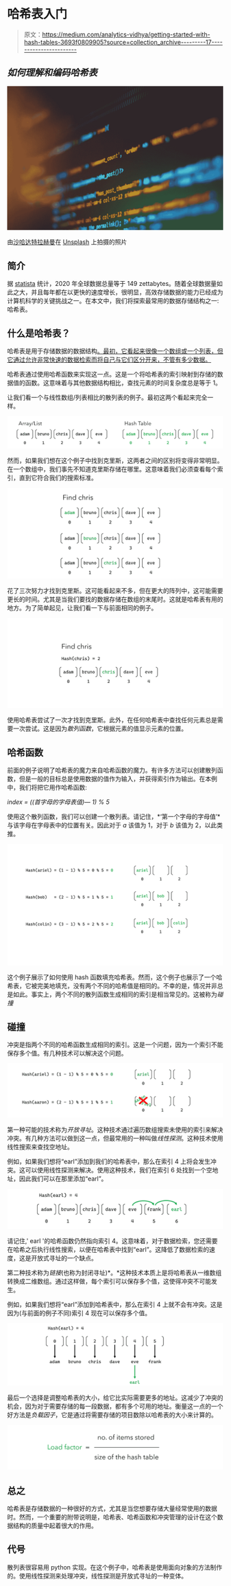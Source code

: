 # 哈希表入门

> 原文：<https://medium.com/analytics-vidhya/getting-started-with-hash-tables-3693f0809905?source=collection_archive---------17----------------------->

## *如何理解和编码哈希表*

![](img/36fbd6fcfb1046f66d9441554b8f7065.png)

由[沙哈达特拉赫曼](https://unsplash.com/@hishahadat?utm_source=medium&utm_medium=referral)在 [Unsplash](https://unsplash.com?utm_source=medium&utm_medium=referral) 上拍摄的照片

## **简介**

据 [statista](https://www.statista.com/statistics/871513/worldwide-data-created/#:~:text=Amount%20of%20information%20globally%202010%2D2024&text=The%20total%20amount%20of%20data,ever%2Dgrowing%20global%20data%20sphere) 统计，2020 年全球数据总量等于 149 zettabytes。随着全球数据量如此之大，并且每年都在以更快的速度增长，很明显，高效存储数据的能力已经成为计算机科学的关键挑战之一。在本文中，我们将探索最常用的数据存储结构之一:哈希表。

## **什么是哈希表？**

哈希表是用于存储数据的数据结构[。最初，它看起来很像一个数组或一个列表，但它通过允许非常快速的数据检索而将自己与它们区分开来，不管有多少数据。](https://en.wikipedia.org/wiki/Data_structure)

哈希表通过使用哈希函数来实现这一点。这是一个将哈希表的索引映射到存储的数据值的函数。这意味着与其他数据结构相比，查找元素的时间复杂度总是等于 1。

让我们看一个与线性数组/列表相比的散列表的例子。最初这两个看起来完全一样。

![](img/93889cc3d2278d1eefe72cd892fcb270.png)

然而，如果我们想在这个例子中找到克里斯，这两者之间的区别将变得非常明显。在一个数组中，我们事先不知道克里斯存储在哪里。这意味着我们必须查看每个索引，直到它符合我们的搜索标准。

![](img/fd44f22c8087109567523e042cbbe362.png)

花了三次努力才找到克里斯。这可能看起来不多，但在更大的阵列中，这可能需要更长的时间。尤其是当我们要找的数据存储在数组的末尾时。这就是哈希表有用的地方。为了简单起见，让我们看一下与前面相同的例子。

![](img/7c5385ba230b5dad7bc2d92eda275099.png)

使用哈希表尝试了一次才找到克里斯。此外，在任何哈希表中查找任何元素总是需要一次尝试。这是因为*散列函数*，它根据元素的值显示元素的位置。

## **哈希函数**

前面的例子说明了哈希表的魔力来自哈希函数的魔力。有许多方法可以创建散列函数，但是一般的目标总是使用数据的值作为输入，并获得索引作为输出。在本例中，我们将把它用作哈希函数:

*index =* *((首字母的字母表值)— 1) % 5*

使用这个散列函数，我们可以创建一个散列表。请记住，*‘第一个字母的字母值’*与该字母在字母表中的位置有关。因此对于 *a* 该值为 1，对于 *b* 该值为 2，以此类推。

![](img/b54c0e26ec8b80a0abceb688f3c4bf68.png)

这个例子展示了如何使用 hash 函数填充哈希表。然而，这个例子也展示了一个哈希表，它被完美地填充，没有两个不同的哈希值是相同的。不幸的是，情况并非总是如此。事实上，两个不同的散列函数生成相同的索引是相当常见的。这被称为*碰撞*

## **碰撞**

冲突是指两个不同的哈希函数生成相同的索引。这是一个问题，因为一个索引不能保存多个值。有几种技术可以解决这个问题。

![](img/d335dfd2c8ef849730dd5c358e663ccd.png)

第一种可能的技术称为*开放寻址*。这种技术通过遍历数组搜索未使用的索引来解决冲突。有几种方法可以做到这一点，但最常用的一种叫做*线性探测*。这种技术使用线性搜索来查找空地址。

例如，如果我们想将“earl”添加到我们的哈希表中，那么在索引 4 上将会发生冲突。这可以使用线性探测来解决。使用这种技术，我们在索引 6 处找到一个空地址，因此我们可以在那里添加“earl”。

![](img/cd27eae2d6c49827b526f693fba69a0f.png)

请记住,' earl '的哈希函数仍然指向索引 4。这意味着，对于数据检索，您还需要在哈希之后执行线性搜索，以便在哈希表中找到“earl”。这降低了数据检索的速度，这是开放式寻址的一个缺点。

第二种技术称为*链接*(也称为封闭寻址)*。*这种技术本质上是将哈希表从一维数组转换成二维数组。通过这样做，每个索引可以保存多个值，这使得冲突不可能发生。

例如，如果我们想将“earl”添加到哈希表中，那么在索引 4 上就不会有冲突。这是因为(与前面的例子不同)索引 4 现在可以保存多个值。

![](img/6707862a3fad26a9b0af1a7bbfcf6bf0.png)

最后一个选择是调整哈希表的大小，给它比实际需要更多的地址。这减少了冲突的机会，因为对于需要存储的每一段数据，都有多个可用的地址。衡量这一点的一个好方法是*负载因子*，它是通过将需要存储的项目数除以哈希表的大小来计算的。

![](img/a5c30b382afda3385eb95794a0ca9727.png)

## **总之**

哈希表是存储数据的一种很好的方式，尤其是当您想要存储大量经常使用的数据时。然而，一个重要的附带说明是，哈希表、哈希函数和冲突管理的设计在这个数据结构的质量中起着很大的作用。

## **代号**

散列表很容易用 python 实现。在这个例子中，哈希表是使用面向对象的方法制作的。使用线性探测来处理冲突，线性探测是开放式寻址的一种变体。
